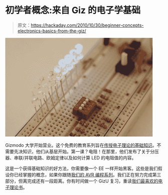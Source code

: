 # 初学者概念:来自 Giz 的电子学基础

> 原文：<https://hackaday.com/2010/10/30/beginner-concepts-electronics-basics-from-the-giz/>

![](img/efed330e7dea8f5ee9eff9083162ba5d.png "giz-electronics-U")

Gizmodo 大学开始营业。这个免费的教育系列旨在[传授电子理论的基础知识](http://gizmodo.com/5677024/gizmodo-university-volts-amps-and-ohms)。不需要先决知识，他们从基层开始。第一课？电阻！在那里，他们发布了关于分压器、串联/并联电路、欧姆定律以及如何计算 LED 的电阻值的内容。

这是一个获得基础知识的好方法，你需要像一个 EE 一样开始黑客。这些是我们假设你已经掌握的概念，如果你跟随[我们的 AVR 编程系列](http://hackaday.com/2010/10/23/avr-programming-introduction/)。我们正在努力完成第三部分，但离完成还有一段距离。你有时间做一个 GizU 复习，重读[我们最喜欢的电子理论书](http://www.amazon.com/There-Are-Electrons-Electronics-Earthlings/dp/0962781592)。